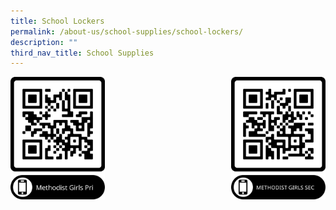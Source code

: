 ```yaml
---
title: School Lockers
permalink: /about-us/school-supplies/school-lockers/
description: ""
third_nav_title: School Supplies
---
```

<a href="https://docs.google.com/forms/d/e/1FAIpQLSdMnXSgz5qBVRsr-ZEKOTk5GodyBVCczzATRnqpYsjUldSHlg/viewform">
<img src="/images/Others/qrcode-schlocker-pri.png" style="width:30%" align="left">
</a>


<a href="https://docs.google.com/forms/d/e/1FAIpQLSfsdwm8pfTOA6rIM6l06EOgYARoVvGs1FiEBD8btEmUCNAZ4A/viewform">
<img src="/images/Others/qrcode-schlocker-sec.png" style="width:30%" align="right">
</a>